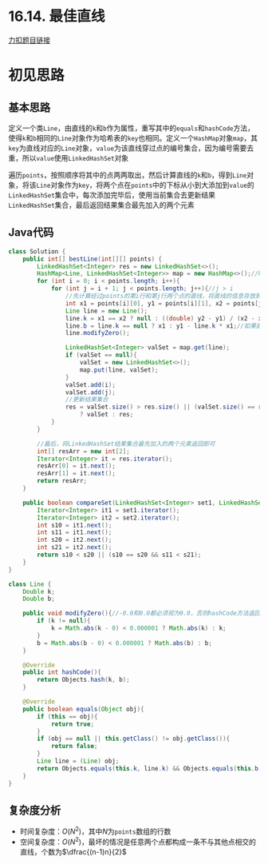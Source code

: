 # 16.14. 最佳直线

[力扣题目链接](https://leetcode-cn.com/problems/best-line-lcci/)


# 初见思路

## 基本思路

定义一个类`Line`，由直线的`k`和`b`作为属性，重写其中的`equals`和`hashCode`方法，使得`k`和`b`相同的`Line`对象作为哈希表的`key`也相同。定义一个`HashMap`对象`map`，其`key`为直线对应的`Line`对象，`value`为该直线穿过点的编号集合，因为编号需要去重，所以`value`使用`LinkedHashSet`对象

遍历`points`，按照顺序将其中的点两两取出，然后计算直线的`k`和`b`，得到`Line`对象，将该`Line`对象作为`key`，将两个点在`points`中的下标从小到大添加到`value`的`LinkedHashSet`集合中，每次添加完毕后，使用当前集合去更新结果`LinkedHashSet`集合，最后返回结果集合最先加入的两个元素


## Java代码
```java
class Solution {
    public int[] bestLine(int[][] points) {
        LinkedHashSet<Integer> res = new LinkedHashSet<>();
        HashMap<Line, LinkedHashSet<Integer>> map = new HashMap<>();//key=Line对象（由直线的k和b作为属性），value=直线穿过点的编号集合（顺序从小到大）
        for (int i = 0; i < points.length; i++){
            for (int j = i + 1; j < points.length; j++){//j > i
                //先计算经过points的第i行和第j行两个点的直线，将直线的信息存放到Line对象中
                int x1 = points[i][0], y1 = points[i][1], x2 = points[j][0], y2 = points[j][1];
                Line line = new Line();
                line.k = x1 == x2 ? null : ((double) y2 - y1) / (x2 - x1);
                line.b = line.k == null ? x1 : y1 - line.k * x1;//如果直线斜率不存在，则k=null，b=x1，用以表示直线为x=x1
                line.modifyZero();

                LinkedHashSet<Integer> valSet = map.get(line);
                if (valSet == null){
                    valSet = new LinkedHashSet<>();
                    map.put(line, valSet);
                }
                valSet.add(i);
                valSet.add(j);
                //更新结果集合
                res = valSet.size() > res.size() || (valSet.size() == res.size() && compareSet(valSet, res))
                    ? valSet : res;
            }
        }

        //最后，将LinkedHashSet结果集合最先加入的两个元素返回即可
        int[] resArr = new int[2];
        Iterator<Integer> it = res.iterator();
        resArr[0] = it.next();
        resArr[1] = it.next();
        return resArr;
    }

    public boolean compareSet(LinkedHashSet<Integer> set1, LinkedHashSet<Integer> set2){
        Iterator<Integer> it1 = set1.iterator();
        Iterator<Integer> it2 = set2.iterator();
        int s10 = it1.next();
        int s11 = it1.next();
        int s20 = it2.next();
        int s21 = it2.next();
        return s10 < s20 || (s10 == s20 && s11 < s21);
    }
}

class Line {
    Double k;
    Double b;

    public void modifyZero(){//-0.0和0.0都必须视为0.0，否则hashCode方法返回的结果不同
        if (k != null){
            k = Math.abs(k - 0) < 0.000001 ? Math.abs(k) : k;
        }
        b = Math.abs(b - 0) < 0.000001 ? Math.abs(b) : b;
    }

    @Override
    public int hashCode(){
        return Objects.hash(k, b);
    }

    @Override
    public boolean equals(Object obj){
        if (this == obj){
            return true;
        }
        if (obj == null || this.getClass() != obj.getClass()){
            return false;
        }
        Line line = (Line) obj;
        return Objects.equals(this.k, line.k) && Objects.equals(this.b, line.b);
    }
}
```

## 复杂度分析
- 时间复杂度：$O(N^{2})$，其中$N$为`points`数组的行数
- 空间复杂度：$O(N^{2})$，最坏的情况是任意两个点都构成一条不与其他点相交的直线，个数为$\dfrac{(n-1)n}{2}$